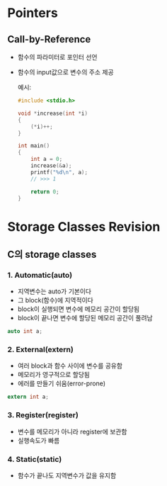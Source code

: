 # Pointers

## Call-by-Reference

- 함수의 파라미터로 포인터 선언
- 함수의 input값으로 변수의 주소 제공

  예시:

  ```C
  #include <stdio.h>

  void *increase(int *i)
  {
      (*i)++;
  }

  int main()
  {
      int a = 0;
      increase(&a);
      printf("%d\n", a);
      // >>> 1

      return 0;
  }
  ```

# Storage Classes Revision

## C의 storage classes

### 1. Automatic(auto)

- 지역변수는 auto가 기본이다
- 그 block(함수)에 지역적이다
- block이 실행되면 변수에 메모리 공간이 할당됨
- block이 끝나면 변수에 할당된 메모리 공간이 풀려남

```C
auto int a;
```

### 2. External(extern)

- 여러 block과 함수 사이에 변수를 공유함
- 메모리가 영구적으로 할당됨
- 에러를 만들기 쉬움(error-prone)

```C
extern int a;
```

### 3. Register(register)

- 변수를 메모리가 아니라 register에 보관함
- 실행속도가 빠름

### 4. Static(static)

- 함수가 끝나도 지역변수가 값을 유지함
